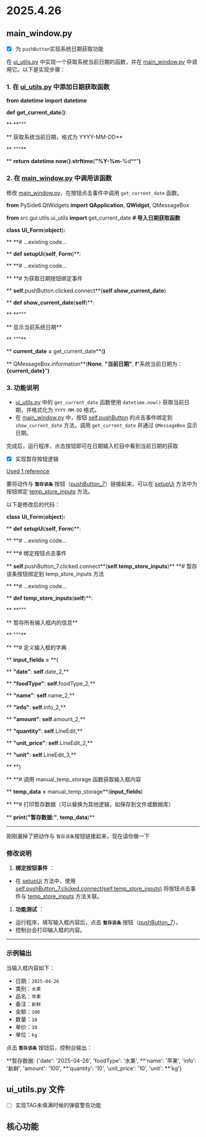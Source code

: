 # 2025.4.26



## main_window.py

- [X] 为 `pushButton`实现系统日期获取功能

在 [ui_utils.py](vscode-file://vscode-app/d:/Microsoft%20VS%20Code/resources/app/out/vs/code/electron-sandbox/workbench/workbench.html) 中实现一个获取系统当前日期的函数，并在 [main_window.py](vscode-file://vscode-app/d:/Microsoft%20VS%20Code/resources/app/out/vs/code/electron-sandbox/workbench/workbench.html) 中调用它。以下是实现步骤：

### 1. 在 [ui_utils.py](vscode-file://vscode-app/d:/Microsoft%20VS%20Code/resources/app/out/vs/code/electron-sandbox/workbench/workbench.html) 中添加日期获取函数

**from** **datetime** **import** **datetime**

**def** **get_current_date**(**)**:

**    **"""

**    获取系统当前日期，格式为 YYYY-MM-DD**

**    """**

**    **return** **datetime**.**now**(**)**.**strftime**(**"%Y-%m-**%d**"**)**

### 2. 在 [main_window.py](vscode-file://vscode-app/d:/Microsoft%20VS%20Code/resources/app/out/vs/code/electron-sandbox/workbench/workbench.html) 中调用该函数

修改 [main_window.py](vscode-file://vscode-app/d:/Microsoft%20VS%20Code/resources/app/out/vs/code/electron-sandbox/workbench/workbench.html)，在按钮点击事件中调用 `get_current_date` 函数。

**from** PySide6.QtWidgets **import** **QApplication**, **QWidget**, QMessageBox

**from** src.gui.utils.ui_utils **import** get_current_date  **# 导入日期获取函数**

**class** **Ui_Form**(**object**)**:**

**    **# ...existing code...

**    **def** **setupUi**(**self**, **Form**)**:

**        **# ...existing code...

**        **# 为获取日期按钮绑定事件

**        **self**.pushButton.clicked.connect**(**self**.**show_current_date**)

**    **def** **show_current_date**(**self**)**:

**        **"""

**        显示当前系统日期**

**        """**

**        **current_date** **=** get_current_date**(**)**

**        QMessageBox.information**(**None**, **"当前日期"**, **f**"系统当前日期为：**{**current_date**}**"**)**

### 3. 功能说明

* [ui_utils.py](vscode-file://vscode-app/d:/Microsoft%20VS%20Code/resources/app/out/vs/code/electron-sandbox/workbench/workbench.html) 中的 `get_current_date` 函数使用 `datetime.now()` 获取当前日期，并格式化为 `YYYY-MM-DD` 格式。
* 在 [main_window.py](vscode-file://vscode-app/d:/Microsoft%20VS%20Code/resources/app/out/vs/code/electron-sandbox/workbench/workbench.html) 中，按钮 [self.pushButton](vscode-file://vscode-app/d:/Microsoft%20VS%20Code/resources/app/out/vs/code/electron-sandbox/workbench/workbench.html) 的点击事件绑定到 `show_current_date` 方法，调用 `get_current_date` 并通过 `QMessageBox` 显示日期。

完成后，运行程序，点击按钮即可在日期输入栏目中看到当前日期的获取

- [X] 实现暂存按钮逻辑

[Used 1 reference]()

要将动作与 **`暂存该条`** 按钮（[pushButton_7](vscode-file://vscode-app/d:/Microsoft%20VS%20Code/resources/app/out/vs/code/electron-sandbox/workbench/workbench.html)）链接起来，可以在 [setupUi](vscode-file://vscode-app/d:/Microsoft%20VS%20Code/resources/app/out/vs/code/electron-sandbox/workbench/workbench.html) 方法中为按钮绑定 [temp_store_inputs](vscode-file://vscode-app/d:/Microsoft%20VS%20Code/resources/app/out/vs/code/electron-sandbox/workbench/workbench.html) 方法。

以下是修改后的代码：

**class** **Ui_Form**(**object**)**:**

**    **def** **setupUi**(**self**, **Form**)**:

**        **# ...existing code...

**        **# 绑定按钮点击事件

**        **self**.pushButton_7.clicked.connect**(**self**.**temp_store_inputs**)**  **# 暂存该条按钮绑定到 temp_store_inputs 方法

**    **# ...existing code...

**    **def** **temp_store_inputs**(**self**)**:

**        **"""

**        暂存所有输入框内的信息**

**        """**

**        **# 定义输入框的字典

**        **input_fields** **=** **{

**            **"date"**: **self**.date_2,**

**            **"foodType"**: **self**.foodType_2,**

**            **"name"**: **self**.name_2,**

**            **"info"**: **self**.info_2,**

**            **"amount"**: **self**.amount_2,**

**            **"quantity"**: **self**.LineEdit,**

**            **"unit_price"**: **self**.LineEdit_2,**

**            **"unit"**: **self**.LineEdit_3,**

**        **}

**        **# 调用 manual_temp_storage 函数获取输入框内容

**        **temp_data** **=** manual_temp_storage**(**input_fields**)

**        **# 打印暂存数据（可以替换为其他逻辑，如保存到文件或数据库）

**        **print**(**"暂存数据:"**, **temp_data**)**

---

刚刚漏掉了把动作与 `暂存该条`按钮链接起来，现在请你做一下

### 修改说明

1. **绑定按钮事件** ：

* 在 [setupUi](vscode-file://vscode-app/d:/Microsoft%20VS%20Code/resources/app/out/vs/code/electron-sandbox/workbench/workbench.html) 方法中，使用 [self.pushButton_7.clicked.connect(self.temp_store_inputs)](vscode-file://vscode-app/d:/Microsoft%20VS%20Code/resources/app/out/vs/code/electron-sandbox/workbench/workbench.html) 将按钮点击事件与 [temp_store_inputs](vscode-file://vscode-app/d:/Microsoft%20VS%20Code/resources/app/out/vs/code/electron-sandbox/workbench/workbench.html) 方法关联。

1. **功能测试** ：

* 运行程序，填写输入框内容后，点击 **`暂存该条`** 按钮（[pushButton_7](vscode-file://vscode-app/d:/Microsoft%20VS%20Code/resources/app/out/vs/code/electron-sandbox/workbench/workbench.html)）。
* 控制台会打印输入框的内容。

---

### 示例输出

当输入框内容如下：

* 日期：`2025-04-26`
* 类别：`水果`
* 品名：`苹果`
* 备注：`新鲜`
* 金额：`100`
* 数量：`10`
* 单价：`10`
* 单位：`kg`

点击 **`暂存该条`** 按钮后，控制台输出：

**暂存数据: {'date': '2025-04-26', 'foodType': '水果', **'name': '苹果', 'info': '新鲜', 'amount': '100', **'quantity': '10', 'unit_price': '10', 'unit': **'kg'}



## ui_utils.py 文件

- [ ] 实现TAG未填满时候的弹窗警告功能

## 核心功能
